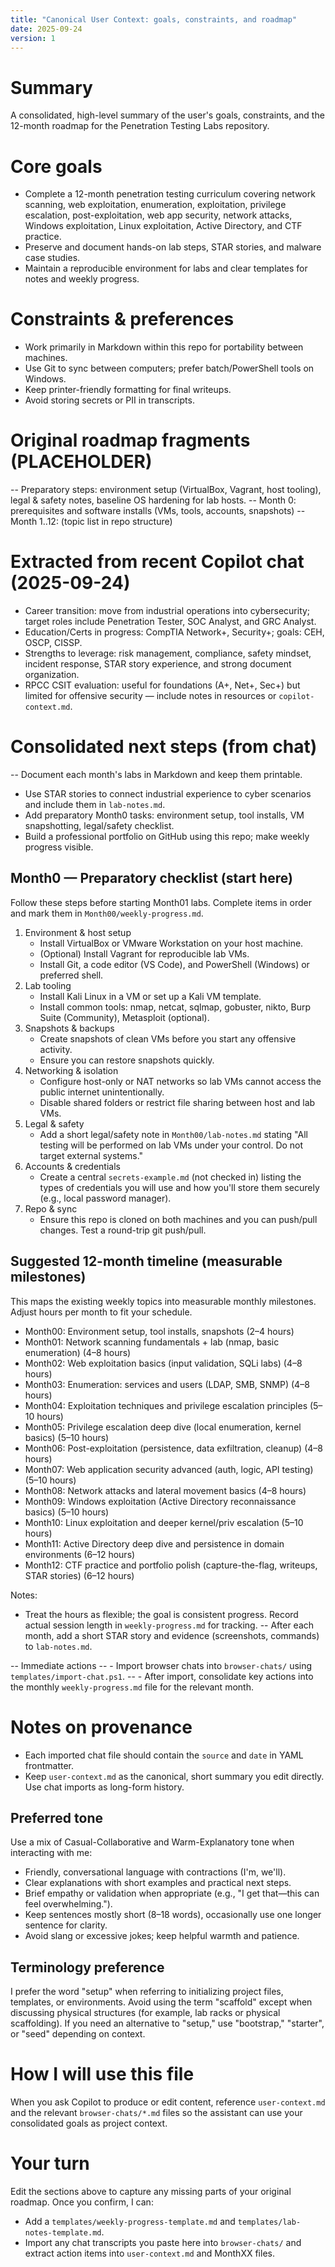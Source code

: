 ```yaml
---
title: "Canonical User Context: goals, constraints, and roadmap"
date: 2025-09-24
version: 1
---
```


# Summary
A consolidated, high-level summary of the user's goals, constraints, and the 12-month roadmap for the Penetration Testing Labs repository.

# Core goals
- Complete a 12-month penetration testing curriculum covering network scanning, web exploitation, enumeration, exploitation, privilege escalation, post-exploitation, web app security, network attacks, Windows exploitation, Linux exploitation, Active Directory, and CTF practice.
- Preserve and document hands-on lab steps, STAR stories, and malware case studies.
- Maintain a reproducible environment for labs and clear templates for notes and weekly progress.

# Constraints & preferences
- Work primarily in Markdown within this repo for portability between machines.
- Use Git to sync between computers; prefer batch/PowerShell tools on Windows.
- Keep printer-friendly formatting for final writeups.
- Avoid storing secrets or PII in transcripts.

# Original roadmap fragments (PLACEHOLDER)
-- Preparatory steps: environment setup (VirtualBox, Vagrant, host tooling), legal & safety notes, baseline OS hardening for lab hosts.
-- Month 0: prerequisites and software installs (VMs, tools, accounts, snapshots)
-- Month 1..12: (topic list in repo structure)

# Extracted from recent Copilot chat (2025-09-24)
- Career transition: move from industrial operations into cybersecurity; target roles include Penetration Tester, SOC Analyst, and GRC Analyst.
- Education/Certs in progress: CompTIA Network+, Security+; goals: CEH, OSCP, CISSP.
- Strengths to leverage: risk management, compliance, safety mindset, incident response, STAR story experience, and strong document organization.
- RPCC CSIT evaluation: useful for foundations (A+, Net+, Sec+) but limited for offensive security — include notes in resources or `copilot-context.md`.

# Consolidated next steps (from chat)
-- Document each month's labs in Markdown and keep them printable.
- Use STAR stories to connect industrial experience to cyber scenarios and include them in `lab-notes.md`.
- Add preparatory Month0 tasks: environment setup, tool installs, VM snapshotting, legal/safety checklist.
- Build a professional portfolio on GitHub using this repo; make weekly progress visible.

## Month0 — Preparatory checklist (start here)
Follow these steps before starting Month01 labs. Complete items in order and mark them in `Month00/weekly-progress.md`.

1. Environment & host setup
	- Install VirtualBox or VMware Workstation on your host machine.
	- (Optional) Install Vagrant for reproducible lab VMs.
	- Install Git, a code editor (VS Code), and PowerShell (Windows) or preferred shell.
2. Lab tooling
	- Install Kali Linux in a VM or set up a Kali VM template.
	- Install common tools: nmap, netcat, sqlmap, gobuster, nikto, Burp Suite (Community), Metasploit (optional).
3. Snapshots & backups
	- Create snapshots of clean VMs before you start any offensive activity.
	- Ensure you can restore snapshots quickly.
4. Networking & isolation
	- Configure host-only or NAT networks so lab VMs cannot access the public internet unintentionally.
	- Disable shared folders or restrict file sharing between host and lab VMs.
5. Legal & safety
	- Add a short legal/safety note in `Month00/lab-notes.md` stating "All testing will be performed on lab VMs under your control. Do not target external systems."
6. Accounts & credentials
	- Create a central `secrets-example.md` (not checked in) listing the types of credentials you will use and how you'll store them securely (e.g., local password manager).
7. Repo & sync
	- Ensure this repo is cloned on both machines and you can push/pull changes. Test a round-trip git push/pull.

## Suggested 12-month timeline (measurable milestones)
This maps the existing weekly topics into measurable monthly milestones. Adjust hours per month to fit your schedule.

- Month00: Environment setup, tool installs, snapshots (2–4 hours)
- Month01: Network scanning fundamentals + lab (nmap, basic enumeration) (4–8 hours)
- Month02: Web exploitation basics (input validation, SQLi labs) (4–8 hours)
- Month03: Enumeration: services and users (LDAP, SMB, SNMP) (4–8 hours)
- Month04: Exploitation techniques and privilege escalation principles (5–10 hours)
- Month05: Privilege escalation deep dive (local enumeration, kernel basics) (5–10 hours)
- Month06: Post-exploitation (persistence, data exfiltration, cleanup) (4–8 hours)
- Month07: Web application security advanced (auth, logic, API testing) (5–10 hours)
- Month08: Network attacks and lateral movement basics (4–8 hours)
- Month09: Windows exploitation (Active Directory reconnaissance basics) (5–10 hours)
- Month10: Linux exploitation and deeper kernel/priv escalation (5–10 hours)
- Month11: Active Directory deep dive and persistence in domain environments (6–12 hours)
- Month12: CTF practice and portfolio polish (capture-the-flag, writeups, STAR stories) (6–12 hours)

Notes:
- Treat the hours as flexible; the goal is consistent progress. Record actual session length in `weekly-progress.md` for tracking.
-- After each month, add a short STAR story and evidence (screenshots, commands) to `lab-notes.md`.

-- Immediate actions
-- - Import browser chats into `browser-chats/` using `templates/import-chat.ps1`.
-- - After import, consolidate key actions into the monthly `weekly-progress.md` file for the relevant month.

# Notes on provenance
- Each imported chat file should contain the `source` and `date` in YAML frontmatter.
- Keep `user-context.md` as the canonical, short summary you edit directly. Use chat imports as long-form history.

## Preferred tone
Use a mix of Casual-Collaborative and Warm-Explanatory tone when interacting with me:

- Friendly, conversational language with contractions (I'm, we'll).
- Clear explanations with short examples and practical next steps.
- Brief empathy or validation when appropriate (e.g., "I get that—this can feel overwhelming.").
- Keep sentences mostly short (8–18 words), occasionally use one longer sentence for clarity.
- Avoid slang or excessive jokes; keep helpful warmth and patience.


## Terminology preference
I prefer the word "setup" when referring to initializing project files, templates, or environments. Avoid using the term "scaffold" except when discussing physical structures (for example, lab racks or physical scaffolding). If you need an alternative to "setup," use "bootstrap," "starter", or "seed" depending on context.

# How I will use this file
When you ask Copilot to produce or edit content, reference `user-context.md` and the relevant `browser-chats/*.md` files so the assistant can use your consolidated goals as project context.

# Your turn
Edit the sections above to capture any missing parts of your original roadmap. Once you confirm, I can:
- Add a `templates/weekly-progress-template.md` and `templates/lab-notes-template.md`.
- Import any chat transcripts you paste here into `browser-chats/` and extract action items into `user-context.md` and MonthXX files.
